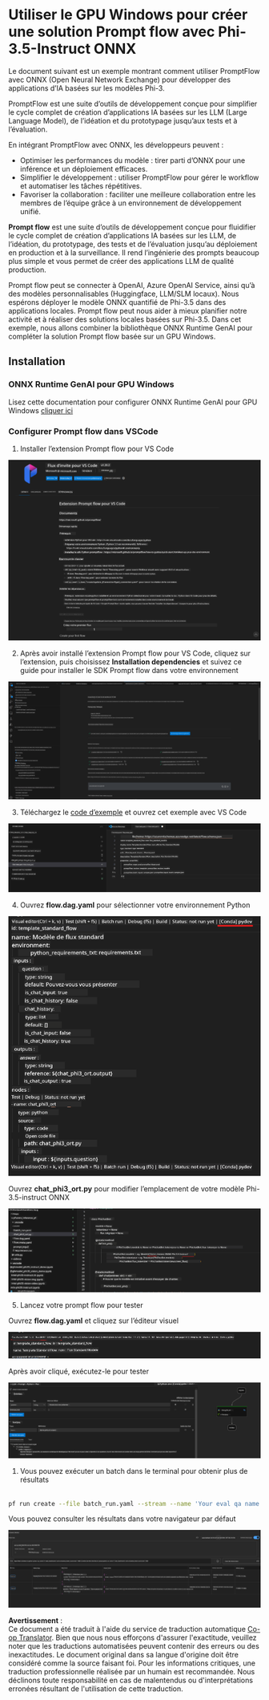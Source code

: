<!--
CO_OP_TRANSLATOR_METADATA:
{
  "original_hash": "92e7dac1e5af0dd7c94170fdaf6860fe",
  "translation_date": "2025-05-07T13:58:50+00:00",
  "source_file": "md/02.Application/01.TextAndChat/Phi3/UsingPromptFlowWithONNX.md",
  "language_code": "fr"
}
-->
# Utiliser le GPU Windows pour créer une solution Prompt flow avec Phi-3.5-Instruct ONNX

Le document suivant est un exemple montrant comment utiliser PromptFlow avec ONNX (Open Neural Network Exchange) pour développer des applications d’IA basées sur les modèles Phi-3.

PromptFlow est une suite d’outils de développement conçue pour simplifier le cycle complet de création d’applications IA basées sur les LLM (Large Language Model), de l’idéation et du prototypage jusqu’aux tests et à l’évaluation.

En intégrant PromptFlow avec ONNX, les développeurs peuvent :

- Optimiser les performances du modèle : tirer parti d’ONNX pour une inférence et un déploiement efficaces.
- Simplifier le développement : utiliser PromptFlow pour gérer le workflow et automatiser les tâches répétitives.
- Favoriser la collaboration : faciliter une meilleure collaboration entre les membres de l’équipe grâce à un environnement de développement unifié.

**Prompt flow** est une suite d’outils de développement conçue pour fluidifier le cycle complet de création d’applications IA basées sur les LLM, de l’idéation, du prototypage, des tests et de l’évaluation jusqu’au déploiement en production et à la surveillance. Il rend l’ingénierie des prompts beaucoup plus simple et vous permet de créer des applications LLM de qualité production.

Prompt flow peut se connecter à OpenAI, Azure OpenAI Service, ainsi qu’à des modèles personnalisables (Huggingface, LLM/SLM locaux). Nous espérons déployer le modèle ONNX quantifié de Phi-3.5 dans des applications locales. Prompt flow peut nous aider à mieux planifier notre activité et à réaliser des solutions locales basées sur Phi-3.5. Dans cet exemple, nous allons combiner la bibliothèque ONNX Runtime GenAI pour compléter la solution Prompt flow basée sur un GPU Windows.

## **Installation**

### **ONNX Runtime GenAI pour GPU Windows**

Lisez cette documentation pour configurer ONNX Runtime GenAI pour GPU Windows [cliquer ici](./ORTWindowGPUGuideline.md)

### **Configurer Prompt flow dans VSCode**

1. Installer l’extension Prompt flow pour VS Code

![pfvscode](../../../../../../translated_images/pfvscode.eff93dfc66a42cbef699fc16fa48f3ed3a23361875a3362037d026896395a00d.fr.png)

2. Après avoir installé l’extension Prompt flow pour VS Code, cliquez sur l’extension, puis choisissez **Installation dependencies** et suivez ce guide pour installer le SDK Prompt flow dans votre environnement

![pfsetup](../../../../../../translated_images/pfsetup.b46e93096f5a254f74e8b74ce2be7047ce963ef573d755ec897eb1b78cb9c954.fr.png)

3. Téléchargez le [code d’exemple](../../../../../../code/09.UpdateSamples/Aug/pf/onnx_inference_pf) et ouvrez cet exemple avec VS Code

![pfsample](../../../../../../translated_images/pfsample.8d89e70584ffe7c4dba182513e3148a989e552c3b8e4948567a6b806b5ae1845.fr.png)

4. Ouvrez **flow.dag.yaml** pour sélectionner votre environnement Python

![pfdag](../../../../../../translated_images/pfdag.264a77f7366458ff850a76ae949226391ea382856d543ef9da4b92096aff7e4b.fr.png)

   Ouvrez **chat_phi3_ort.py** pour modifier l’emplacement de votre modèle Phi-3.5-instruct ONNX

![pfphi](../../../../../../translated_images/pfphi.72da81d74244b45fc78cdfeeb8c7fbd9e7cd610bf2f96814dbade6a4a2dfad7e.fr.png)

5. Lancez votre prompt flow pour tester

Ouvrez **flow.dag.yaml** et cliquez sur l’éditeur visuel

![pfv](../../../../../../translated_images/pfv.ba8a81f34b20f603cccee3fe91e94113792ed6f5af28f76ab08e1a0b3e77b33b.fr.png)

Après avoir cliqué, exécutez-le pour tester

![pfflow](../../../../../../translated_images/pfflow.4e1135a089b1ce1b6348b59edefdb6333e5729b54c8e57f9039b7f9463e68fbd.fr.png)

1. Vous pouvez exécuter un batch dans le terminal pour obtenir plus de résultats


```bash

pf run create --file batch_run.yaml --stream --name 'Your eval qa name'    

```

Vous pouvez consulter les résultats dans votre navigateur par défaut


![pfresult](../../../../../../translated_images/pfresult.c22c826f8062d7cbe871cff35db4a013dcfefc13fafe5da6710a8549a96a4ceb.fr.png)

**Avertissement** :  
Ce document a été traduit à l'aide du service de traduction automatique [Co-op Translator](https://github.com/Azure/co-op-translator). Bien que nous nous efforçons d'assurer l'exactitude, veuillez noter que les traductions automatisées peuvent contenir des erreurs ou des inexactitudes. Le document original dans sa langue d'origine doit être considéré comme la source faisant foi. Pour les informations critiques, une traduction professionnelle réalisée par un humain est recommandée. Nous déclinons toute responsabilité en cas de malentendus ou d'interprétations erronées résultant de l'utilisation de cette traduction.
